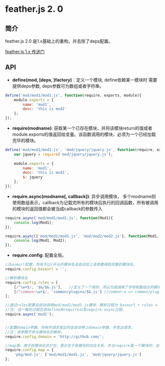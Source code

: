 feather.js 2. 0
=============

简介
------------

feather.js 2.0 是1.x基础上的重构，并去除了deps配置。

[feather.js 1.x 传送门](http://github.com/feather-team/featherjs)

API
------------

* **define(mod, [deps, ]factory)**：定义一个模块, define依赖某一模块时 需要提供deps参数, deps参数可为数组或者字符串。

```js
define('mod/mod1/mod1.js', function(require, exports, module){
    module.exports = {
        name: 'mod1',
        desc: 'this is mod1'
    };
});
```

* **require(modname)**: 获取某一个已存在模块，并将该模块return的值或者module.exports的值返回给变量。该函数调用的模块，必须为一个已经加载完毕的模块。

```js
define('mod/mod1/mod1.js', 'mod/jquery/jquery.js', function(require, exports, module){
    var jquery = require('mod/jquery/jquery.js');
    
    module.exports = {
        name: 'mod1',
        desc: 'this is mod1',
        $: jquery
    };
});
```

* **require.async(modname[, callback])**: 异步调用模块， 多个modname则使用数组表示，callback为记载完所有的模块后执行的回调函数，所有被调用的模块的返回值都会被当成callback的参数传入
```js
require.async('mod/mod1/mod1.js', function(Mod1){
    console.log(Mod1);
});
```

```js
require.async(['mod/mod1/mod1.js', 'mod/mod2/mod2.js'], function(Mod1, Mod2){
    console.log(Mod1, Mod2);
});
```

* **require.config**: 配置全局。
```js
//baseurl配置，所有不以/开头的模块名会自动加上该参数得到完整的模块名。
require.config.baseurl = '';

//解析模块名
require.config.rules = [
    [/^\w+$/, '$&/$&.js'],   //定义了一个规则，所以为或调用了字母和数组合的模块名时，比如 abc,则都会解析成abc/abc.js
    [/^common~\w+$/, 'common/plugins/$&.js'] //common~a => common/plugins/a.js
];

//通过rules配置会自动调用mod/mod1/mod1.js模块，解析过程为 baseurl + rules = 模块名; 
//注: 这一解析过程包含define和require以及require.async过程。
require.async('mod1'); 


//配置domain参数，所有的请求发出时会自动带上domain参数，并发出请求，
//注：该参数不参与模块名的解析。
require.config.domain = 'http://github.com/';

//map表，用于将模块合并打包，表示包于各模块的对应关系，并当require某一个模块时，会自动发送请求至map的key值url上。 //该参数不参与模块名的解析。
require.config.map = {
    'pkg/mod.js': ['mod/mod1/mod1.js', 'mod/jquery/jquery.js']
};